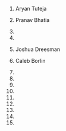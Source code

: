 1) Aryan Tuteja

2) Pranav Bhatia

3)

4)

5) Joshua Dreesman

6) Caleb Borlin

7)

8)

9)

10)

11)

12)

13)

14)

15)

